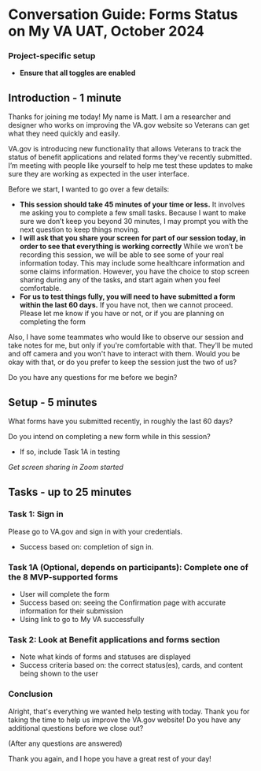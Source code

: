 # Conversation Guide: Forms Status on My VA UAT, October 2024

### Project-specific setup

- **Ensure that all toggles are enabled**

## Introduction - 1 minute

Thanks for joining me today! My name is Matt. I am a researcher and designer who works on improving the VA.gov website so Veterans can get what they need quickly and easily.

VA.gov is introducing new functionality that allows Veterans to track the status of benefit applications and related forms they've recently submitted. I’m meeting with people like yourself to help me test these updates to make sure they are working as expected in the user interface. 

Before we start, I wanted to go over a few details:

- **This session should take 45 minutes of your time or less.** It involves me asking you to complete a few small tasks. Because I want to make sure we don’t keep you beyond 30 minutes, I may prompt you with the next question to keep things moving.
- **I will ask that you share your screen for part of our session today, in order to see that everything is working correctly** While we won’t be recording this session, we will be able to see some of your real information today. This may include some healthcare information and some claims information. However, you have the choice to stop screen sharing during any of the tasks, and start again when you feel comfortable.
- **For us to test things fully, you will need to have submitted a form within the last 60 days.** If you have not, then we cannot proceed. Please let me know if you have or not, or if you are planning on completing the form

Also, I have some teammates who would like to observe our session and take notes for me, but only if you're comfortable with that. They'll be muted and off camera and you won't have to interact with them. Would you be okay with that, or do you prefer to keep the session just the two of us?

Do you have any questions for me before we begin?

## Setup - 5 minutes

What forms have you submitted recently, in roughly the last 60 days?

Do you intend on completing a new form while in this session? 
  - If so, include Task 1A in testing

_Get screen sharing in Zoom started_

## Tasks - up to 25 minutes

### Task 1: Sign in

Please go to VA.gov and sign in with your credentials. 

- Success based on: completion of sign in. 

### Task 1A (Optional, depends on participants): Complete one of the 8 MVP-supported forms
- User will complete the form
- Success based on: seeing the Confirmation page with accurate information for their submission
- Using link to go to My VA successfully

### Task 2: Look at Benefit applications and forms section

- Note what kinds of forms and statuses are displayed
- Success criteria based on: the correct status(es), cards, and content being shown to the user

### Conclusion

Alright, that's everything we wanted help testing with today. Thank you for taking the time to help us improve the VA.gov website! Do you have any additional questions before we close out?

(After any questions are answered)

Thank you again, and I hope you have a great rest of your day!



